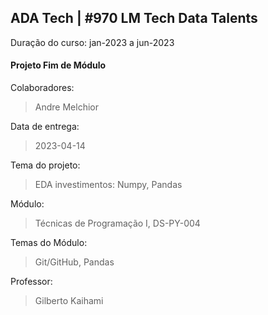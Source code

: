 ## ADA Tech | #970 LM Tech Data Talents

Duração do curso: jan-2023 a jun-2023


#### Projeto Fim de Módulo

Colaboradores:
> Andre Melchior

Data de entrega:
> 2023-04-14

Tema do projeto: 
> EDA investimentos: Numpy, Pandas

Módulo: 
> Técnicas de Programação I, DS-PY-004

Temas do Módulo: 
> Git/GitHub, Pandas

Professor: 
> Gilberto Kaihami
